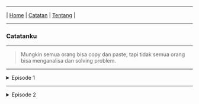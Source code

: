 * * *
| [Home](https://gand0r.my.id/) | [Catatan](https://gand0r.github.io/catatanku) | [Tentang](https://gand0r.github.io/) |
* * *

### Catatanku

* * *

> Mungkin semua orang bisa copy dan paste, tapi tidak semua orang bisa menganalisa dan solving problem.


* * *

<details><summary>Episode 1</summary>
<p>
   <br>
   mengganti Dns dengan menggunakan wmic via command line
   <br>
   - wmic nicconfig where (IPEnabled=TRUE) call SetDNSServerSearchOrder ()
   <br>
   - wmic nicconfig where (IPEnabled=TRUE) call SetDNSServerSearchOrder ("8.8.8.8", "8.8.4.4")
   <br>
   
   <ul>
      <li><data value="1">wmic nicconfig where (IPEnabled=TRUE) call SetDNSServerSearchOrder ()</data></li>
      <li><data value="2">wmic nicconfig where (IPEnabled=TRUE) call SetDNSServerSearchOrder ("8.8.8.8", "8.8.4.4")</data></li>
      <li><data value="3">Snack Tomato</data></li>
   </ul>
</p>
</details>

* * *

<details><summary>Episode 2</summary>
<p>
   
   mengganti Dns dengan menggunakan wmic (sudah di coba di windows 7 sp1)
   ```
   - wmic nicconfig where (IPEnabled=TRUE) call SetDNSServerSearchOrder ()
   - wmic nicconfig where (IPEnabled=TRUE) call SetDNSServerSearchOrder ("8.8.8.8", "8.8.4.4")
   ```
   
</p>
</details>
